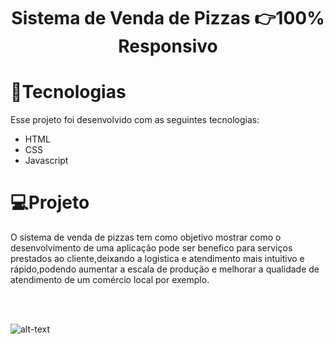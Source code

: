 ##
<h1 align="center">Sistema de Venda de Pizzas 👉100% Responsivo </h1>

<p align="center">
  
  <h1>🚀Tecnologias</h1>
  
  Esse projeto foi desenvolvido com as seguintes tecnologias:
  
  <ul> 
  
  <li>HTML</li>
  <li>CSS</li>
  <li>Javascript</li>

  </ul>
  
 <h1>💻Projeto</h1>
 O sistema de venda de pizzas tem como objetivo mostrar como o desenvolvimento de uma aplicação pode ser benefico para serviços prestados ao cliente,deixando a logistica e atendimento mais intuitivo e rápido,podendo aumentar a escala de produção e melhorar a qualidade de atendimento de um comércio local por exemplo.

<br/><br/>

 ![alt-text](https://github.com/LeonardoLamoia/Venda-de-pizza/blob/main/gif.gif)
